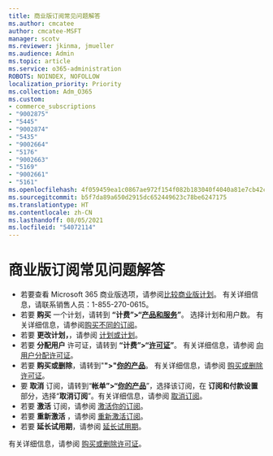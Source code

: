 ```yaml
---
title: 商业版订阅常见问题解答
ms.author: cmcatee
author: cmcatee-MSFT
manager: scotv
ms.reviewer: jkinma, jmueller
ms.audience: Admin
ms.topic: article
ms.service: o365-administration
ROBOTS: NOINDEX, NOFOLLOW
localization_priority: Priority
ms.collection: Adm_O365
ms.custom:
- commerce_subscriptions
- "9002875"
- "5445"
- "9002874"
- "5435"
- "9002664"
- "5176"
- "9002663"
- "5169"
- "9002661"
- "5161"
ms.openlocfilehash: 4f059459ea1c0867ae972f154f082b183040f4040a81e7cb42cf00e493bfcf6b
ms.sourcegitcommit: b5f7da89a650d2915dc652449623c78be6247175
ms.translationtype: HT
ms.contentlocale: zh-CN
ms.lasthandoff: 08/05/2021
ms.locfileid: "54072114"
---
```

# <a name="business-subscription-faq"></a>商业版订阅常见问题解答

- 若要查看 Microsoft 365 商业版选项，请参阅[比较商业版计划](https://www.microsoft.com/microsoft-365/compare-all-microsoft-365-products?&activetab=tab:primaryr2)。 有关详细信息，请联系销售人员：1-855-270-0615。
- 若要 **购买** 一个计划，请转到 **“计费”>“[产品和服务](https://go.microsoft.com/fwlink/p/?linkid=868433)”**。 选择计划和用户数。 有关详细信息，请参阅[购买不同的订阅](https://docs.microsoft.com/microsoft-365/commerce/try-or-buy-microsoft-365#buy-a-different-subscription)。
- 若要 **更改计划，**，请参阅 [计划或计划](https://docs.microsoft.com/microsoft-365/commerce/subscriptions/upgrade-to-different-plan)。
- 若要 **分配用户** 许可证，请转到 **“计费”>“[许可证](https://go.microsoft.com/fwlink/p/?linkid=842264)”**。 有关详细信息，请参阅 [向用户分配许可证](https://docs.microsoft.com/microsoft-365/admin/manage/assign-licenses-to-users)。
- 若要 **购买或删除**，请转到"**">"[你的产品](https://go.microsoft.com/fwlink/p/?linkid=842054)**。 有关详细信息，请参阅 [购买或删除许可证](https://docs.microsoft.com/microsoft-365/commerce/licenses/buy-licenses)。
- 要 **取消** 订阅，请转到“**帐单”>“[你的产品](https://go.microsoft.com/fwlink/p/?linkid=842054)**”，选择该订阅，在 **订阅和付款设置** 部分，选择“**取消订阅**”。有关详细信息，请参阅 [取消订阅](https://docs.microsoft.com/microsoft-365/commerce/subscriptions/cancel-your-subscription)。
- 若要 **激活** 订阅，请参阅 [激活你的订阅](https://docs.microsoft.com/alchemyinsights/activate-your-office-365-subscription)。
- 若要 **重新激活** ，请参阅 [重新激活订阅](https://docs.microsoft.com/alchemyinsights/reactivate-your-subscription)。
- 若要 **延长试用期**，请参阅 [延长试用期](https://docs.microsoft.com/microsoft-365/commerce/extend-your-trial)。

有关详细信息，请参阅 [购买或删除许可证](https://docs.microsoft.com/microsoft-365/commerce/licenses/buy-licenses)。